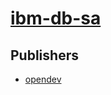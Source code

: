 # [ibm-db-sa](https://pypi.org/project/ibm-db-sa)



## Publishers
- [opendev](https://pypi.org/user/opendev)

